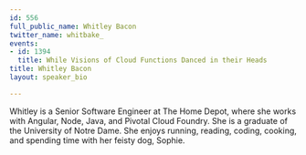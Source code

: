 ```yaml
---
id: 556
full_public_name: Whitley Bacon
twitter_name: whitbake_
events:
- id: 1394
  title: While Visions of Cloud Functions Danced in their Heads
title: Whitley Bacon
layout: speaker_bio

---
```

Whitley is a Senior Software Engineer at The Home Depot, where she works with Angular, Node, Java, and Pivotal Cloud Foundry. She is a graduate of the University of Notre Dame. She enjoys running, reading, coding, cooking, and spending time with her feisty dog, Sophie. 